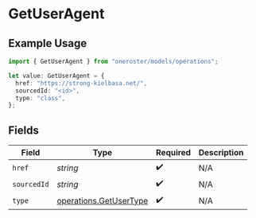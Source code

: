 # GetUserAgent

## Example Usage

```typescript
import { GetUserAgent } from "oneroster/models/operations";

let value: GetUserAgent = {
  href: "https://strong-kielbasa.net/",
  sourcedId: "<id>",
  type: "class",
};
```

## Fields

| Field                                                            | Type                                                             | Required                                                         | Description                                                      |
| ---------------------------------------------------------------- | ---------------------------------------------------------------- | ---------------------------------------------------------------- | ---------------------------------------------------------------- |
| `href`                                                           | *string*                                                         | :heavy_check_mark:                                               | N/A                                                              |
| `sourcedId`                                                      | *string*                                                         | :heavy_check_mark:                                               | N/A                                                              |
| `type`                                                           | [operations.GetUserType](../../models/operations/getusertype.md) | :heavy_check_mark:                                               | N/A                                                              |
